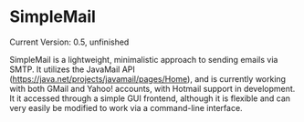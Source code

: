 SimpleMail
=========

Current Version: 0.5, unfinished

SimpleMail is a lightweight, minimalistic approach to sending emails via SMTP.
It utilizes the JavaMail API (https://java.net/projects/javamail/pages/Home), and 
is currently working with both GMail and Yahoo! accounts, with Hotmail support
in development. It it accessed through a simple GUI frontend, although it is flexible 
and can very easily be modified to work via a command-line interface.